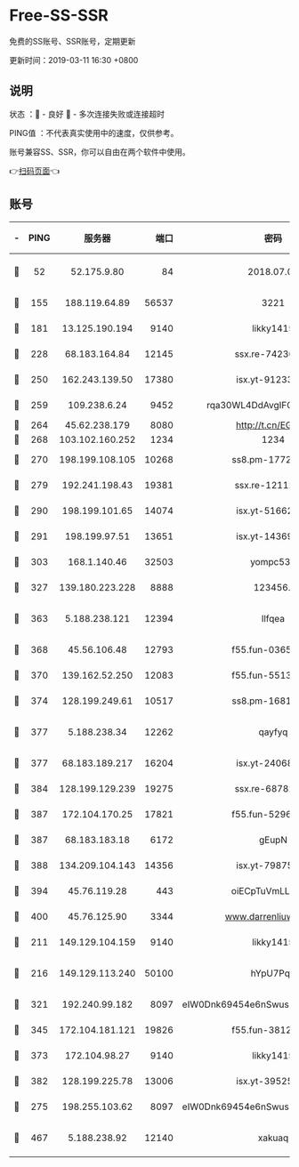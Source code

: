 # Free-SS-SSR

免费的SS账号、SSR账号，定期更新

更新时间：2019-03-11 16:30 +0800

## 说明

状态     ：🙂 - 良好 🙁 - 多次连接失败或连接超时

PING值   ：不代表真实使用中的速度，仅供参考。

账号兼容SS、SSR，你可以自由在两个软件中使用。

👉[扫码页面](https://liesauer.github.io/Free-SS-SSR/)👈

## 账号

|-|PING|服务器|端口|密码|加密方式|区域|
|:----:|:----:|:-----:|-----:|:----:|:----:|:----:|
|🙂|52|52.175.9.80|84|2018.07.07|chacha20-ietf-poly1305|HK|
|🙂|155|188.119.64.89|56537|3221|aes-256-cfb|RU|
|🙂|181|13.125.190.194|9140|likky1415|aes-256-cfb|KR|
|🙂|228|68.183.164.84|12145|ssx.re-74236055|aes-256-cfb|US|
|🙂|250|162.243.139.50|17380|isx.yt-91233807|aes-256-cfb|US|
|🙂|259|109.238.6.24|9452|rqa30WL4DdAvgIFG6Fs3znzTa|aes-256-cfb|FR|
|🙂|264|45.62.238.179|8080|http://t.cn/EGJIyrl|rc4-md5|CA|
|🙂|268|103.102.160.252|1234|1234|rc4-md5|JP|
|🙂|270|198.199.108.105|10268|ss8.pm-17727916|aes-256-cfb|US|
|🙂|279|192.241.198.43|19381|ssx.re-12112932|aes-256-cfb|US|
|🙂|290|198.199.101.65|14074|isx.yt-51662439|aes-256-cfb|US|
|🙂|291|198.199.97.51|13651|isx.yt-14369544|aes-256-cfb|US|
|🙂|303|168.1.140.46|32503|yompc535|aes-256-cfb|AU|
|🙂|327|139.180.223.228|8888|123456..|aes-256-cfb|JP|
|🙂|363|5.188.238.121|12394|llfqea|chacha20-ietf-poly1305|BR|
|🙂|368|45.56.106.48|12793|f55.fun-03657766|aes-256-cfb|US|
|🙂|370|139.162.52.250|12083|f55.fun-55135425|aes-256-cfb|SG|
|🙂|374|128.199.249.61|10517|ss8.pm-16814764|aes-256-cfb|SG|
|🙂|377|5.188.238.34|12262|qayfyq|chacha20-ietf-poly1305|BR|
|🙂|377|68.183.189.217|16204|isx.yt-24068844|aes-256-cfb|SG|
|🙂|384|128.199.129.239|19275|ssx.re-68782281|aes-256-cfb|SG|
|🙂|387|172.104.170.25|17821|f55.fun-52969616|aes-256-cfb|SG|
|🙂|387|68.183.183.18|6172|gEupN|aes-256-cfb|SG|
|🙂|388|134.209.104.143|14356|isx.yt-79875386|aes-256-cfb|SG|
|🙂|394|45.76.119.28|443|oiECpTuVmLLxk4Ts|aes-256-cfb|AU|
|🙂|400|45.76.125.90|3344|www.darrenliuwei.com|aes-256-cfb|AU|
|🙂|211|149.129.104.159|9140|likky1415|aes-256-cfb|HK|
|🙂|216|149.129.113.240|50100|hYpU7PqP|chacha20-ietf-poly1305|CN|
|🙂|321|192.240.99.182|8097|eIW0Dnk69454e6nSwuspv9DmS201tQ0D|aes-256-cfb|US|
|🙂|345|172.104.181.121|19826|f55.fun-38127020|aes-256-cfb|SG|
|🙂|373|172.104.98.27|9140|likky1415|aes-256-cfb|JP|
|🙂|382|128.199.225.78|13006|isx.yt-39525710|aes-256-cfb|SG|
|🙁|275|198.255.103.62|8097|eIW0Dnk69454e6nSwuspv9DmS201tQ0D|aes-256-cfb|US|
|🙁|467|5.188.238.92|12140|xakuaq|chacha20-ietf-poly1305|BR|
